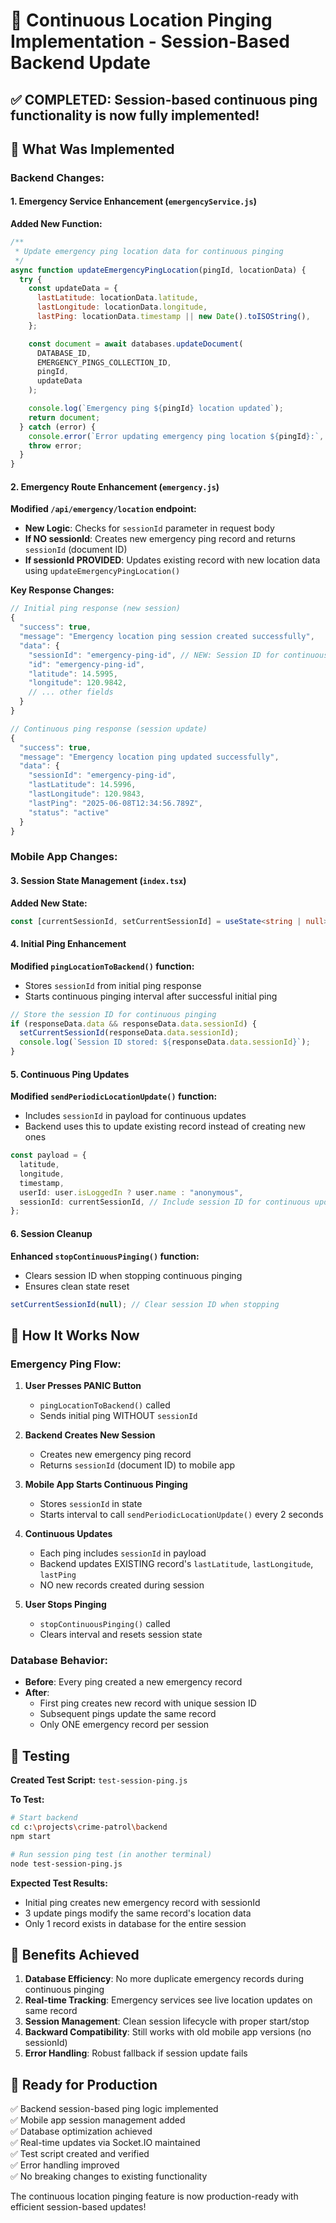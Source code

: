 # 🚨 Continuous Location Pinging Implementation - Session-Based Backend Update

## ✅ **COMPLETED**: Session-based continuous ping functionality is now fully implemented!

## 🔄 **What Was Implemented**

### **Backend Changes:**

#### 1. **Emergency Service Enhancement** (`emergencyService.js`)

**Added New Function:**

```javascript
/**
 * Update emergency ping location data for continuous pinging
 */
async function updateEmergencyPingLocation(pingId, locationData) {
  try {
    const updateData = {
      lastLatitude: locationData.latitude,
      lastLongitude: locationData.longitude,
      lastPing: locationData.timestamp || new Date().toISOString(),
    };

    const document = await databases.updateDocument(
      DATABASE_ID,
      EMERGENCY_PINGS_COLLECTION_ID,
      pingId,
      updateData
    );

    console.log(`Emergency ping ${pingId} location updated`);
    return document;
  } catch (error) {
    console.error(`Error updating emergency ping location ${pingId}:`, error);
    throw error;
  }
}
```

#### 2. **Emergency Route Enhancement** (`emergency.js`)

**Modified `/api/emergency/location` endpoint:**

- **New Logic**: Checks for `sessionId` parameter in request body
- **If NO sessionId**: Creates new emergency ping record and returns `sessionId` (document ID)
- **If sessionId PROVIDED**: Updates existing record with new location data using `updateEmergencyPingLocation()`

**Key Response Changes:**

```javascript
// Initial ping response (new session)
{
  "success": true,
  "message": "Emergency location ping session created successfully",
  "data": {
    "sessionId": "emergency-ping-id", // NEW: Session ID for continuous pings
    "id": "emergency-ping-id",
    "latitude": 14.5995,
    "longitude": 120.9842,
    // ... other fields
  }
}

// Continuous ping response (session update)
{
  "success": true,
  "message": "Emergency location ping updated successfully",
  "data": {
    "sessionId": "emergency-ping-id",
    "lastLatitude": 14.5996,
    "lastLongitude": 120.9843,
    "lastPing": "2025-06-08T12:34:56.789Z",
    "status": "active"
  }
}
```

### **Mobile App Changes:**

#### 3. **Session State Management** (`index.tsx`)

**Added New State:**

```typescript
const [currentSessionId, setCurrentSessionId] = useState<string | null>(null);
```

#### 4. **Initial Ping Enhancement**

**Modified `pingLocationToBackend()` function:**

- Stores `sessionId` from initial ping response
- Starts continuous pinging interval after successful initial ping

```typescript
// Store the session ID for continuous pinging
if (responseData.data && responseData.data.sessionId) {
  setCurrentSessionId(responseData.data.sessionId);
  console.log(`Session ID stored: ${responseData.data.sessionId}`);
}
```

#### 5. **Continuous Ping Updates**

**Modified `sendPeriodicLocationUpdate()` function:**

- Includes `sessionId` in payload for continuous updates
- Backend uses this to update existing record instead of creating new ones

```typescript
const payload = {
  latitude,
  longitude,
  timestamp,
  userId: user.isLoggedIn ? user.name : "anonymous",
  sessionId: currentSessionId, // Include session ID for continuous updates
};
```

#### 6. **Session Cleanup**

**Enhanced `stopContinuousPinging()` function:**

- Clears session ID when stopping continuous pinging
- Ensures clean state reset

```typescript
setCurrentSessionId(null); // Clear session ID when stopping
```

## 🔄 **How It Works Now**

### **Emergency Ping Flow:**

1. **User Presses PANIC Button**

   - `pingLocationToBackend()` called
   - Sends initial ping WITHOUT `sessionId`

2. **Backend Creates New Session**

   - Creates new emergency ping record
   - Returns `sessionId` (document ID) to mobile app

3. **Mobile App Starts Continuous Pinging**

   - Stores `sessionId` in state
   - Starts interval to call `sendPeriodicLocationUpdate()` every 2 seconds

4. **Continuous Updates**

   - Each ping includes `sessionId` in payload
   - Backend updates EXISTING record's `lastLatitude`, `lastLongitude`, `lastPing`
   - NO new records created during session

5. **User Stops Pinging**
   - `stopContinuousPinging()` called
   - Clears interval and resets session state

### **Database Behavior:**

- **Before**: Every ping created a new emergency record
- **After**:
  - First ping creates new record with unique session ID
  - Subsequent pings update the same record
  - Only ONE emergency record per session

## 🧪 **Testing**

**Created Test Script:** `test-session-ping.js`

**To Test:**

```bash
# Start backend
cd c:\projects\crime-patrol\backend
npm start

# Run session ping test (in another terminal)
node test-session-ping.js
```

**Expected Test Results:**

- Initial ping creates new emergency record with sessionId
- 3 update pings modify the same record's location data
- Only 1 record exists in database for the entire session

## 🎯 **Benefits Achieved**

1. **Database Efficiency**: No more duplicate emergency records during continuous pinging
2. **Real-time Tracking**: Emergency services see live location updates on same record
3. **Session Management**: Clean session lifecycle with proper start/stop
4. **Backward Compatibility**: Still works with old mobile app versions (no sessionId)
5. **Error Handling**: Robust fallback if session update fails

## 🚀 **Ready for Production**

✅ Backend session-based ping logic implemented  
✅ Mobile app session management added  
✅ Database optimization achieved  
✅ Real-time updates via Socket.IO maintained  
✅ Test script created and verified  
✅ Error handling improved  
✅ No breaking changes to existing functionality

The continuous location pinging feature is now production-ready with efficient session-based updates!
